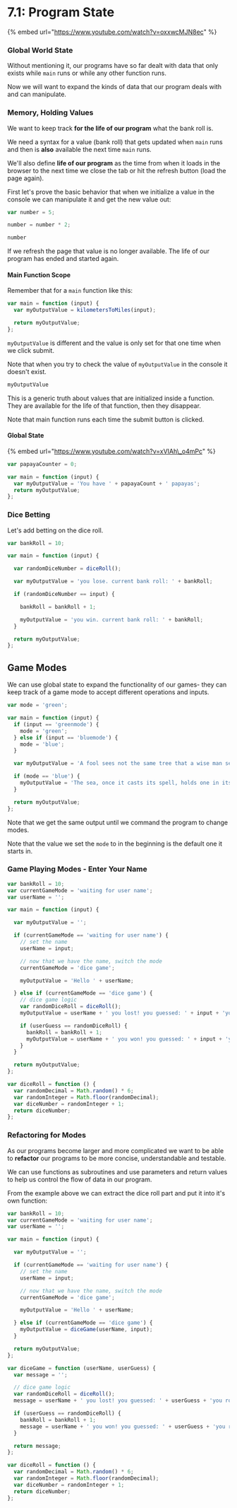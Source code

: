 # 7.1: Program State

{% embed url="https://www.youtube.com/watch?v=oxxwcMJN8ec" %}



### Global World State

Without mentioning it, our programs have so far dealt with data that only exists while `main` runs or while any other function runs.

Now we will want to expand the kinds of data that our program deals with and can manipulate.

### Memory, Holding Values

We want to keep track **for the life of our program** what the bank roll is.

We need a syntax for a value \(bank roll\) that gets updated when `main` runs and then is **also** available the next time `main` runs.

We'll also define **life of our program** as the time from when it loads in the browser to the next time we close the tab or hit the refresh button \(load the page again\).

First let's prove the basic behavior that when we initialize a value in the console we can manipulate it and get the new value out:

```javascript
var number = 5;
```

```javascript
number = number * 2;
```

```javascript
number
```

If we refresh the page that value is no longer available. The life of our program has ended and started again.

#### Main Function Scope

Remember that for a `main` function like this:

```javascript
var main = function (input) {
  var myOutputValue = kilometersToMiles(input);

  return myOutputValue;
};
```

`myOutputValue` is different and the value is only set for that one time when we click submit.

Note that when you try to check the value of `myOutputValue` in the console it doesn't exist.

```javascript
myOutputValue
```

This is a generic truth about values that are initialized inside a function. They are available for the life of that function, then they disappear.

Note that main function runs each time the submit button is clicked.

#### Global State

{% embed url="https://www.youtube.com/watch?v=xVIAh\_o4mPc" %}



```javascript
var papayaCounter = 0;

var main = function (input) {
  var myOutputValue = 'You have ' + papayaCount + ' papayas';
  return myOutputValue;
};
```

### Dice Betting

Let's add betting on the dice roll.

```javascript
var bankRoll = 10;

var main = function (input) {

  var randomDiceNumber = diceRoll();

  var myOutputValue = 'you lose. current bank roll: ' + bankRoll;

  if (randomDiceNumber == input) {

    bankRoll = bankRoll + 1;

    myOutputValue = 'you win. current bank roll: ' + bankRoll;
  }

  return myOutputValue;
};
```

## Game Modes

We can use global state to expand the functionality of our games- they can keep track of a game mode to accept different operations and inputs.

```javascript
var mode = 'green';

var main = function (input) {
  if (input == 'greenmode') {
    mode = 'green';
  } else if (input == 'bluemode') {
    mode = 'blue';
  }

  var myOutputValue = 'A fool sees not the same tree that a wise man sees. -William Blake';

  if (mode == 'blue') {
    myOutputValue = 'The sea, once it casts its spell, holds one in its net of wonder forever. -Jacques Cousteau';
  }

  return myOutputValue;
};
```

Note that we get the same output until we command the program to change modes.

Note that the value we set the `mode` to in the beginning is the default one it starts in.

### Game Playing Modes - Enter Your Name

```javascript
var bankRoll = 10;
var currentGameMode = 'waiting for user name';
var userName = '';

var main = function (input) {

  var myOutputValue = '';

  if (currentGameMode == 'waiting for user name') {
    // set the name
    userName = input;

    // now that we have the name, switch the mode
    currentGameMode = 'dice game';

    myOutputValue = 'Hello ' + userName;

  } else if (currentGameMode == 'dice game') {
    // dice game logic
    var randomDiceRoll = diceRoll();
    myOutputValue = userName + ' you lost! you guessed: ' + input + 'you rolled: ' + randomDiceRoll + ' current bank roll: ' + bankRoll;

    if (userGuess == randomDiceRoll) {
      bankRoll = bankRoll + 1;
      myOutputValue = userName + ' you won! you guessed: ' + input + 'you rolled: ' + randomDiceRoll + ' your current bank roll: ' + bankRoll;
    }
  }

  return myOutputValue;
};

var diceRoll = function () {
  var randomDecimal = Math.random() * 6;
  var randomInteger = Math.floor(randomDecimal);
  var diceNumber = randomInteger + 1;
  return diceNumber;
};
```

### Refactoring for Modes

As our programs become larger and more complicated we want to be able to **refactor** our programs to be more concise, understandable and testable.

We can use functions as subroutines and use parameters and return values to help us control the flow of data in our program.

From the example above we can extract the dice roll part and put it into it's own function:

```javascript
var bankRoll = 10;
var currentGameMode = 'waiting for user name';
var userName = '';

var main = function (input) {

  var myOutputValue = '';

  if (currentGameMode == 'waiting for user name') {
    // set the name
    userName = input;

    // now that we have the name, switch the mode
    currentGameMode = 'dice game';

    myOutputValue = 'Hello ' + userName;

  } else if (currentGameMode == 'dice game') {
    myOutputValue = diceGame(userName, input);
  }

  return myOutputValue;
};

var diceGame = function (userName, userGuess) {
  var message = '';

  // dice game logic
  var randomDiceRoll = diceRoll();
  message = userName + ' you lost! you guessed: ' + userGuess + 'you rolled: ' + randomDiceRoll + ' current bank roll: ' + bankRoll;

  if (userGuess == randomDiceRoll) {
    bankRoll = bankRoll + 1;
    message = userName + ' you won! you guessed: ' + userGuess + 'you rolled: ' + randomDiceRoll + ' your current bank roll: ' + bankRoll;
  }

  return message;
};

var diceRoll = function () {
  var randomDecimal = Math.random() * 6;
  var randomInteger = Math.floor(randomDecimal);
  var diceNumber = randomInteger + 1;
  return diceNumber;
};
```

